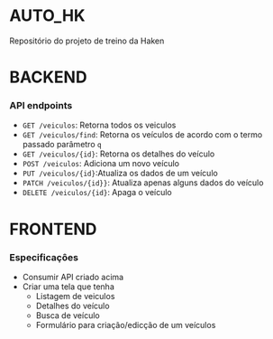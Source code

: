 # AUTO_HK
Repositório do projeto de treino da Haken

# BACKEND
### API endpoints 
* `GET /veiculos`: Retorna todos os veiculos
* `GET /veiculos/find`: Retorna os veículos de acordo com o termo passado parâmetro `q`
* `GET /veiculos/{id}`: Retorna os detalhes do veículo
* `POST /veiculos`: Adiciona um novo veículo
* `PUT /veiculos/{id}`:Atualiza os dados de um veículo
* `PATCH /veiculos/{id}}`: Atualiza apenas alguns dados do veículo
* `DELETE /veiculos/{id}`: Apaga o veículo


# FRONTEND
### **Especificaçôes**
* Consumir API criado acima
* Criar uma tela que tenha
  * Listagem de veiculos
  * Detalhes do veículo
  * Busca de veículo
  * Formulário para criação/edicção de um veículos
